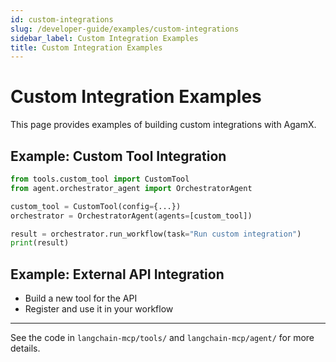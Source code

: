 ```yaml
---
id: custom-integrations
slug: /developer-guide/examples/custom-integrations
sidebar_label: Custom Integration Examples
title: Custom Integration Examples
---
```


# Custom Integration Examples

This page provides examples of building custom integrations with AgamX.

## Example: Custom Tool Integration
```python
from tools.custom_tool import CustomTool
from agent.orchestrator_agent import OrchestratorAgent

custom_tool = CustomTool(config={...})
orchestrator = OrchestratorAgent(agents=[custom_tool])

result = orchestrator.run_workflow(task="Run custom integration")
print(result)
```

## Example: External API Integration
- Build a new tool for the API
- Register and use it in your workflow

---

See the code in `langchain-mcp/tools/` and `langchain-mcp/agent/` for more details. 